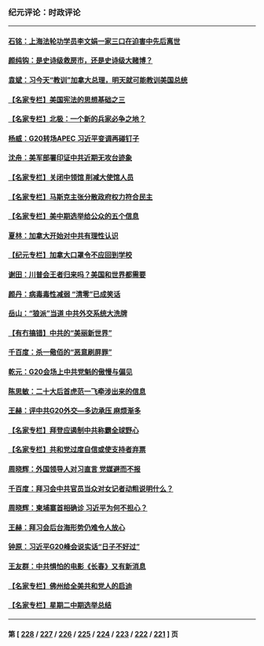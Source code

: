 ### 纪元评论：时政评论
---
#### [石铭：上海法轮功学员李文娟一家三口在迫害中先后离世](../../pages/nsc1025/n13869025.md) 
#### [颜纯钩：是史诗级救房市，还是史诗级大赌博？](../../pages/nsc1025/n13868940.md) 
#### [袁斌：习今天“教训”加拿大总理，明天就可能教训美国总统](../../pages/nsc1025/n13868805.md) 
#### [【名家专栏】美国宪法的思想基础之三](../../pages/nsc1025/n13868641.md) 
#### [【名家专栏】北极：一个新的兵家必争之地？](../../pages/nsc1025/n13865685.md) 
#### [杨威：G20转场APEC 习近平变调再碰钉子](../../pages/nsc1025/n13868132.md) 
#### [沈舟：美军部署印证中共近期无攻台迹象](../../pages/nsc1025/n13867350.md) 
#### [【名家专栏】关闭中领馆 削减大使馆人员](../../pages/nsc1025/n13867851.md) 
#### [【名家专栏】马斯克主张分散政府权力符合民主](../../pages/nsc1025/n13867872.md) 
#### [【名家专栏】美中期选举给公众的五个信息](../../pages/nsc1025/n13867880.md) 
#### [夏林：加拿大开始对中共有理性认识](../../pages/nsc1025/n13868041.md) 
#### [【纪元专栏】加拿大口罩令不应回到学校](../../pages/nsc1025/n13868036.md) 
#### [谢田：川普会王者归来吗？美国和世界都需要](../../pages/nsc1025/n13868012.md) 
#### [颜丹：病毒毒性减弱 “清零”已成笑话](../../pages/nsc1025/n13867962.md) 
#### [岳山：“狼派”当道 中共外交系统大洗牌](../../pages/nsc1025/n13867772.md) 
#### [【有冇搞错】中共的“美丽新世界”](../../pages/nsc1025/n13867722.md) 
#### [千百度：杀一儆佰的“恶意刷屏罪”](../../pages/nsc1025/n13867721.md) 
#### [乾元：G20会场上中共党魁的傲慢与偏见](../../pages/nsc1025/n13867688.md) 
#### [陈思敏：二十大后首虎范一飞牵涉出来的信息](../../pages/nsc1025/n13867649.md) 
#### [王赫：评中共G20外交—多边承压 麻烦渐多](../../pages/nsc1025/n13867475.md) 
#### [【名家专栏】拜登应遏制中共称霸全球野心](../../pages/nsc1025/n13867096.md) 
#### [【名家专栏】共和党过度自信或使支持者弃票](../../pages/nsc1025/n13867120.md) 
#### [周晓辉：外国领导人对习直言 党媒避而不报](../../pages/nsc1025/n13867233.md) 
#### [千百度：拜习会中共官员当众对女记者动粗说明什么？](../../pages/nsc1025/n13866801.md) 
#### [周晓辉：柬埔寨首相确诊 习近平为何不担心？](../../pages/nsc1025/n13866538.md) 
#### [王赫：拜习会后台海形势仍难令人放心](../../pages/nsc1025/n13866541.md) 
#### [钟原：习近平G20峰会说实话“日子不好过”](../../pages/nsc1025/n13866690.md) 
#### [王友群：中共惧怕的电影《长春》又有新消息](../../pages/nsc1025/n13866625.md) 
#### [【名家专栏】佛州给全美共和党人的启迪](../../pages/nsc1025/n13865663.md) 
#### [【名家专栏】星期二中期选举总结](../../pages/nsc1025/n13866428.md) 

---
#### 第 [ [228](./228.md) / [227](./227.md) / [226](./226.md) / [225](./225.md) / [224](./224.md) / [223](./223.md) / [222](./222.md) / [221](./221.md) ] 页
